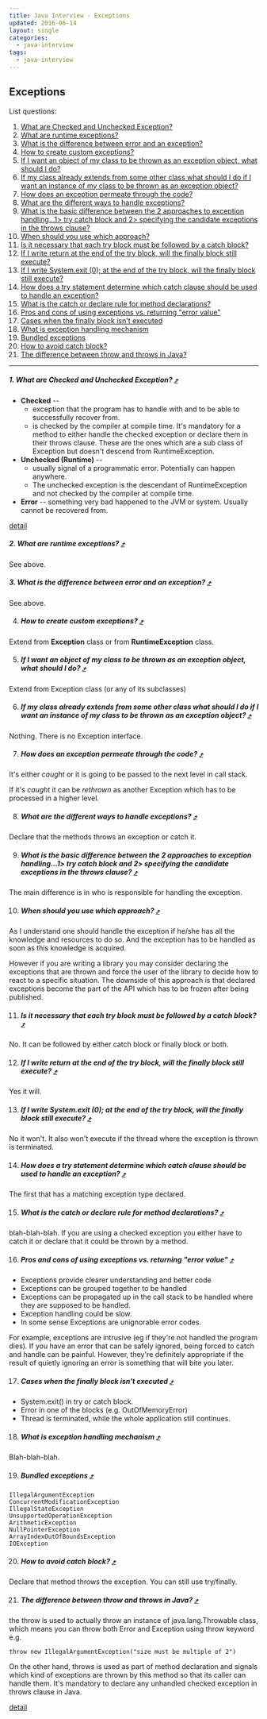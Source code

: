 ```yaml
---
title: Java Interview - Exceptions
updated: 2016-06-14
layout: single
categories:
  - java-interview
tags:
  - java-interview
---
```

Exceptions
---

List questions:

1. [What are Checked and Unchecked Exception?](#1-what-are-checked-and-unchecked-exception-10548exceptions)
1. [What are runtime exceptions?](#2-what-are-runtime-exceptions-10548exceptions)
1. [What is the difference between error and an exception?](#3-what-is-the-difference-between-error-and-an-exception-10548exceptions)
1. [How to create custom exceptions?](#how-to-create-custom-exceptions-)
1. [If I want an object of my class to be thrown as an exception object, what should I do?](#if-i-want-an-object-of-my-class-to-be-thrown-as-an-exception-object-what-should-i-do-)
1. [If my class already extends from some other class what should I do if I want an instance of my class to be thrown as an exception object?](#if-my-class-already-extends-from-some-other-class-what-should-i-do-if-i-want-an-instance-of-my-class-to-be-thrown-as-an-exception-object-)
1. [How does an exception permeate through the code?](#how-does-an-exception-permeate-through-the-code-)
1. [What are the different ways to handle exceptions?](#what-are-the-different-ways-to-handle-exceptions-)
1. [What is the basic difference between the 2 approaches to exception handling...1> try catch block and 2> specifying the candidate exceptions in the throws clause?](#what-is-the-basic-difference-between-the-2-approaches-to-exception-handling1-try-catch-block-and-2-specifying-the-candidate-exceptions-in-the-throws-clause-)
1. [When should you use which approach?](#when-should-you-use-which-approach-)
1. [Is it necessary that each try block must be followed by a catch block?](#is-it-necessary-that-each-try-block-must-be-followed-by-a-catch-block-)
1. [If I write return at the end of the try block, will the finally block still execute?](#if-i-write-return-at-the-end-of-the-try-block-will-the-finally-block-still-execute-)
1. [If I write System.exit (0); at the end of the try block, will the finally block still execute?](#if-i-write-systemexit-0-at-the-end-of-the-try-block-will-the-finally-block-still-execute-)
1. [How does a try statement determine which catch clause should be used to handle an exception?](#how-does-a-try-statement-determine-which-catch-clause-should-be-used-to-handle-an-exception-)
1. [What is the catch or declare rule for method declarations?](#what-is-the-catch-or-declare-rule-for-method-declarations-)
1. [Pros and cons of using exceptions vs. returning "error value"](#pros-and-cons-of-using-exceptions-vs-returning-error-value-)
1. [Cases when the finally block isn't executed](#cases-when-the-finally-block-isnt-executed-)
1. [What is exception handling mechanism](#what-is-exception-handling-mechanism-)
1. [Bundled exceptions](#bundled-exceptions-)
1. [How to avoid catch block?](#how-to-avoid-catch-block-)
1. [The difference between throw and throws in Java?]()

---
##### 1. What are Checked and Unchecked Exception? [&#10548;](#exceptions)

  * **Checked** --
    * exception that the program has to handle with and to be able to successfully recover from.
    * is checked by the compiler at compile time. It's mandatory for a method to either handle the checked exception or declare them in their throws clause. These are the ones which are a sub class of Exception but doesn't descend from RuntimeException.
  * **Unchecked (Runtime)** --
    * usually signal of a programmatic error. Potentially can happen anywhere.
    * The unchecked exception is the descendant of RuntimeException and not checked by the compiler at compile time.
  * **Error** -- something very bad happened to the JVM or system. Usually cannot be recovered from.
  
  [detail](http://java67.blogspot.sg/2012/12/difference-between-runtimeexception-and-checked-exception.html)

##### 2. What are runtime exceptions? [&#10548;](#exceptions)

  See above.

##### 3. What is the difference between error and an exception? [&#10548;](#exceptions)

  See above.

4. ##### How to create custom exceptions? [&#10548;](#exceptions)

  Extend from **Exception** class or from **RuntimeException** class.

5. ##### If I want an object of my class to be thrown as an exception object, what should I do? [&#10548;](#exceptions)

  Extend from Exception class (or any of its subclasses)

6. ##### If my class already extends from some other class what should I do if I want an instance of my class to be thrown as an exception object? [&#10548;](#exceptions)

  Nothing. There is no Exception interface.

7. ##### How does an exception permeate through the code? [&#10548;](#exceptions)

  It's either *caught* or it is going to be passed to the next level in call stack.

  If it's *caught* it can be *rethrown* as another Exception which has to be processed in a higher level.

8. ##### What are the different ways to handle exceptions? [&#10548;](#exceptions)

  Declare that the methods throws an exception or catch it.

9. ##### What is the basic difference between the 2 approaches to exception handling...1> try catch block and 2> specifying the candidate exceptions in the throws clause? [&#10548;](#exceptions)

  The main difference is in who is responsible for handling the exception.

10. ##### When should you use which approach? [&#10548;](#exceptions)

  As I understand one should handle the exception if he/she has all the knowledge and resources to do so. And the exception has to be handled as soon as this knowledge is acquired.

  However if you are writing a library you may consider declaring the exceptions that are thrown and force the user of the library to decide how to react to a specific situation. The downside of this approach is that declared exceptions become the part of the API which has to be frozen after being published.

11. ##### Is it necessary that each try block must be followed by a catch block? [&#10548;](#exceptions)

  No. It can be followed by either catch block or finally block or both.

12. ##### If I write return at the end of the try block, will the finally block still execute? [&#10548;](#exceptions)

  Yes it will.

13. ##### If I write System.exit (0); at the end of the try block, will the finally block still execute? [&#10548;](#exceptions)

  No it won't. It also won't execute if the thread where the exception is thrown is terminated.

14. ##### How does a try statement determine which catch clause should be used to handle an exception? [&#10548;](#exceptions)

  The first that has a matching exception type declared.

15. ##### What is the catch or declare rule for method declarations? [&#10548;](#exceptions)

  blah-blah-blah. If you are using a checked exception you either have to catch it or declare that it could be thrown by a method.

16. ##### Pros and cons of using exceptions vs. returning "error value" [&#10548;](#exceptions)

  * Exceptions provide clearer understanding and better code
  * Exceptions can be grouped together to be handled
  * Exceptions can be propagated up in the call stack to be handled where they are supposed to be handled.
  * Exception handling could be slow.
  * In some sense Exceptions are unignorable error codes.

  For example, exceptions are intrusive (eg if they're not handled the program dies).  If you have an error that can be safely ignored, being forced to catch and handle can be painful. However, they're definitely appropriate if the result of quietly ignoring an error is something that will bite you later.

17. ##### Cases when the finally block isn't executed [&#10548;](#exceptions)

  * System.exit() in try or catch block.
  * Error in one of the blocks (e.g. OutOfMemoryError)
  * Thread is terminated, while the whole application still continues.

18. ##### What is exception handling mechanism [&#10548;](#exceptions)

  Blah-blah-blah.

19. ##### Bundled exceptions [&#10548;](#exceptions)

  ```
  IllegalArgumentException
  ConcurrentModificationException
  IllegalStateException
  UnsupportedOperationException
  ArithmeticException
  NullPointerException
  ArrayIndexOutOfBoundsException
  IOException
  ```

20. ##### How to avoid catch block? [&#10548;](#exceptions)

  Declare that method throws the exception. You can still use try/finally.

21. ##### The difference between throw and throws in Java? [&#10548;](#exceptions)

  the throw is used to actually throw an instance of java.lang.Throwable class, which means you can throw both Error and Exception using throw keyword e.g.

  ```
  throw new IllegalArgumentException("size must be multiple of 2")
  ```

  On the other hand, throws is used as part of method declaration and signals which kind of exceptions are thrown by this method so that its caller can handle them. It's mandatory to declare any unhandled checked exception in throws clause in Java.

  [detail](http://javarevisited.blogspot.sg/2012/02/difference-between-throw-and-throws-in.html)

